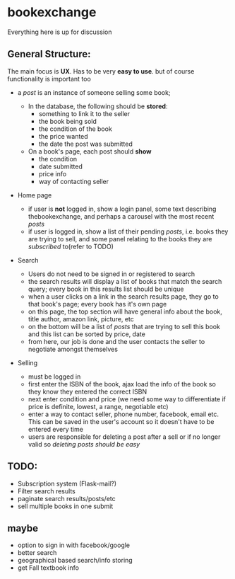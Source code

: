 bookexchange
============

Everything here is up for discussion

## General Structure:

The main focus is **UX**. Has to be very **easy to use**. but of course functionality is important too

* a *post* is an instance of someone selling some book; 
  * In the database, the following should be **stored**:
    * something to link it to the seller
    * the book being sold
    * the condition of the book
    * the price wanted
    * the date the post was submitted
  * On a book's page, each post should **show**
    * the condition
    * date submitted
    * price info
    * way of contacting seller
   
* Home page
  * if user is **not** logged in, show a login panel, some text describing thebookexchange, and perhaps a carousel with the most recent *posts*
  * if user is logged in, show a list of their pending *posts*, i.e. books they are trying to sell, and some panel relating to the books they are *subscribed* to(refer to TODO)
* Search
  * Users do not need to be signed in or registered to search
  * the search results will display a list of books that match the search query; every book in this results list should be unique
  * when a user clicks on a link in the search results page, they go to that book's page; every book has it's own page
  * on this page, the top section will have general info about the book, title author, amazon link, picture, etc
  * on the bottom will be a list of *posts* that are trying to sell this book and this list can be sorted by price, date
  * from here, our job is done and the user contacts the seller to negotiate amongst themselves
* Selling
  * must be logged in
  * first enter the ISBN of the book, ajax load the info of the book so they know they entered the correct ISBN
  * next enter condition and price (we need some way to differentiate if price is definite, lowest, a range, negotiable etc)
  * enter a way to contact seller, phone number, facebook, email etc. This can be saved in the user's account so it doesn't have to be entered every time
  * users are responsible for deleting a post after a sell or if no longer valid so *deleting posts should be easy*
  
## TODO:

* Subscription system (Flask-mail?)
* Filter search results
* paginate search results/posts/etc
* sell multiple books in one submit

## maybe
* option to sign in with facebook/google
* better search
* geographical based search/info storing
* get Fall textbook info